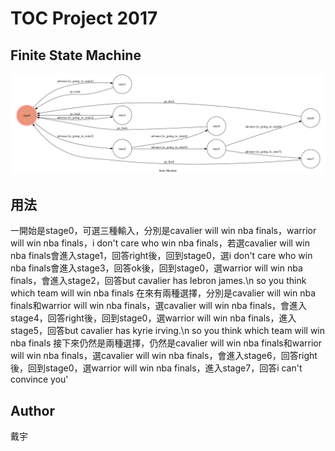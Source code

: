 # TOC Project 2017


## Finite State Machine
![fsm](./img/show-fsm.png)

## 用法
一開始是stage0，可選三種輸入，分別是cavalier will win nba finals，warrior will win nba finals，i don't care who win nba finals，若選cavalier will win nba finals會進入stage1，回答right後，回到stage0，選i don't care who win nba finals會進入stage3，回答ok後，回到stage0，選warrior will win nba finals，會進入stage2，回答but cavalier has lebron james.\n so you think which team will win nba finals
在來有兩種選擇，分別是cavalier will win nba finals和warrior will win nba finals，選cavalier will win nba finals，會進入stage4，回答right後，回到stage0，選warrior will win nba finals，進入stage5，回答but cavalier has kyrie irving.\n so you think which team will win nba finals
接下來仍然是兩種選擇，仍然是cavalier will win nba finals和warrior will win nba finals，選cavalier will win nba finals，會進入stage6，回答right後，回到stage0，選warrior will win nba finals，進入stage7，回答i can't convince you'

## Author
戴宇
